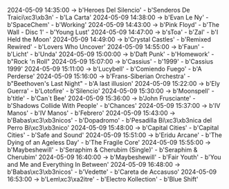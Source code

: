 2024-05-09 14:35:00 -> b'Heroes Del Silencio' - b'Senderos De Traici\xc3\xb3n' - b'La Carta'
2024-05-09 14:38:00 -> b'Evan Le Ny' - b'SpaceChem' - b'Working'
2024-05-09 14:43:00 -> b'Pink Floyd' - b'The Wall - Disc 1' - b'Young Lust'
2024-05-09 14:47:00 -> b'sToa' - b'Zal' - b'I Held the Moon'
2024-05-09 14:49:00 -> b'Crystal Castles' - b'Remixed Rewired' - b'Lovers Who Uncover'
2024-05-09 14:55:00 -> b'Faun' - b'Licht' - b'Unda'
2024-05-09 15:00:00 -> b'Daft Punk' - b'Homework' - b"Rock 'n Roll"
2024-05-09 15:07:00 -> b'Cassius' - b'1999' - b'Cassius 1999'
2024-05-09 15:11:00 -> b'Lucybell' - b'Comiendo Fuego' - b'A Perderse'
2024-05-09 15:16:00 -> b'Frans-Siberian Orchestra' - b"Beethoven's Last Night" - b'A last illusion'
2024-05-09 15:22:00 -> b'Ely Guerra' - b'Lotofire' - b'Silencio'
2024-05-09 15:30:00 -> b'Moonspell' - b'title' - b'Can`t Bee'
2024-05-09 15:36:00 -> b'John Frusciante' - b'Shadows Collide With People' - b'Chances'
2024-05-09 15:37:00 -> b'IV Manos' - b'IV Manos' - b'Febrero'
2024-05-09 15:43:00 -> b'Babas\xc3\xb3nicos' - b'Dopadromo' - b'Pesadilla Bi\xc3\xb3nica del Perro Bi\xc3\xb3nico'
2024-05-09 15:48:00 -> b'Capital Cities' - b'Capital Cities' - b'Safe and Sound'
2024-05-09 15:51:00 -> b'Eridu Arcane' - b'The Dying of an Ageless Day' - b'The Fragile Core'
2024-05-09 15:55:00 -> b'Maybeshewill' - b'Seraphim & Cherubim (Single)' - b'Seraphim & Cherubim'
2024-05-09 16:40:00 -> b'Maybeshewill' - b'Fair Youth' - b'You and Me and Everything In Between'
2024-05-09 16:48:00 -> b'Babas\xc3\xb3nicos' - b'Vedette' - b'Careta de Accasuso'
2024-05-09 16:53:00 -> b'Lem\xc3\xa2itre' - b'Electro Kollection' - b'Blue Shift'
